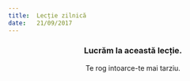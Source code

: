 ```yaml
---
title:  Lecție zilnică
date:   21/09/2017
---
```


### <center>Lucrăm la această lecție.</center>
<center>Te rog intoarce-te mai tarziu.</center>